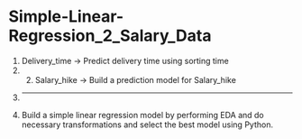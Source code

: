 # Simple-Linear-Regression_2_Salary_Data

1) Delivery_time -> Predict delivery time using sorting time  
2) 2) Salary_hike -> Build a prediction model for Salary_hike  
3) ------------------------------------------------------------  
4) Build a simple linear regression model by performing EDA and do necessary transformations and select the best model using Python.
